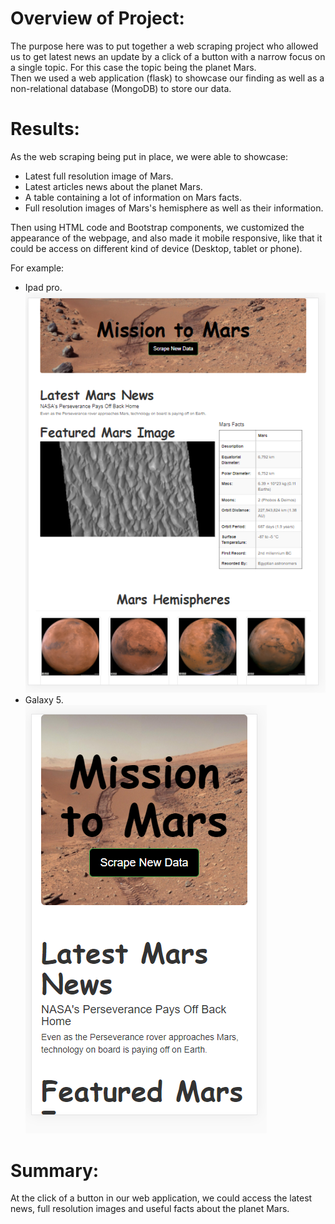 # Overview of Project:

The purpose here was to put together a web scraping project who allowed us to get latest news an update by a click of a button with a narrow focus on a single topic. For this case the topic being the planet Mars.<br>
Then we used a web application (flask) to showcase our finding as well as a non-relational database (MongoDB) to store our data.

# Results:

As the web scraping being put in place, we were able to showcase:
- Latest full resolution image of Mars.
- Latest articles news about the planet Mars.
- A table containing a lot of information on Mars facts.
- Full resolution images of Mars's hemisphere as well as their information.

Then using HTML code and Bootstrap components, we customized the appearance of the webpage, and also made it mobile responsive, like that it could be access on different kind of device (Desktop, tablet or phone).<br>

For example:<br>
- Ipad pro.<br>
![](Resources/Ipad_pro_view.PNG)<br>
- Galaxy 5.<br>
![](Resources/Galaxy_5_view.PNG)<br>



# Summary:

At the click of a button in our web application, we could access the latest news, full resolution images and useful facts about the planet Mars.
